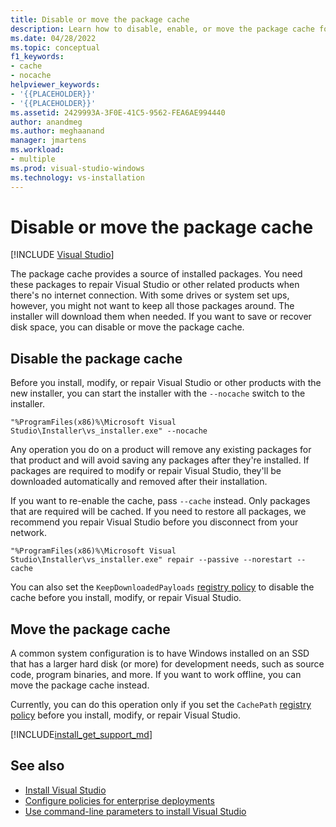 ```yaml
---
title: Disable or move the package cache
description: Learn how to disable, enable, or move the package cache for Visual Studio deployments.
ms.date: 04/28/2022
ms.topic: conceptual
f1_keywords:
- cache
- nocache
helpviewer_keywords:
- '{{PLACEHOLDER}}'
- '{{PLACEHOLDER}}'
ms.assetid: 2429993A-3F0E-41C5-9562-FEA6AE994440
author: anandmeg
ms.author: meghaanand
manager: jmartens
ms.workload:
- multiple
ms.prod: visual-studio-windows
ms.technology: vs-installation
---
```

# Disable or move the package cache

 [!INCLUDE [Visual Studio](~/includes/applies-to-version/vs-windows-only.md)]

The package cache provides a source of installed packages. You need these packages to repair Visual Studio or other related products when there's no internet connection. With some drives or system set ups, however, you might not want to keep all those packages around.
The installer will download them when needed. If you want to save or recover disk space, you can disable or move the package cache.

## Disable the package cache

Before you install, modify, or repair Visual Studio or other products with the new installer, you can start the installer with the
`--nocache` switch to the installer.

```shell
"%ProgramFiles(x86)%\Microsoft Visual Studio\Installer\vs_installer.exe" --nocache
```

Any operation you do on a product will remove any existing packages for that product and will avoid saving any packages after they're installed. If packages are required to modify or repair Visual Studio, they'll be downloaded automatically and removed after
their installation.

If you want to re-enable the cache, pass `--cache` instead. Only packages that are required will be cached. If you need to restore
all packages, we recommend you repair Visual Studio before you disconnect from your network.

```shell
"%ProgramFiles(x86)%\Microsoft Visual Studio\Installer\vs_installer.exe" repair --passive --norestart --cache
```

You can also set the `KeepDownloadedPayloads` [registry policy](set-defaults-for-enterprise-deployments.md) to disable the cache
before you install, modify, or repair Visual Studio.

## Move the package cache

A common system configuration is to have Windows installed on an SSD that has a larger hard disk (or more) for development needs, such as source code, program binaries, and more. If you want to work offline, you can move the package cache instead.

Currently, you can do this operation only if you set the `CachePath` [registry policy](configure-policies-for-enterprise-deployments.md) before you
install, modify, or repair Visual Studio.

[!INCLUDE[install_get_support_md](includes/install_get_support_md.md)]

## See also

* [Install Visual Studio](install-visual-studio.md)
* [Configure policies for enterprise deployments](configure-policies-for-enterprise-deployments.md)
* [Use command-line parameters to install Visual Studio](use-command-line-parameters-to-install-visual-studio.md)
